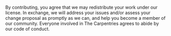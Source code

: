 
By contributing, you agree that we may redistribute your work under our license. In exchange, we will address your issues and/or assess your change proposal as promptly as we can, and help you become a member of our community. Everyone involved in The Carpentries agrees to abide by our code of conduct.
